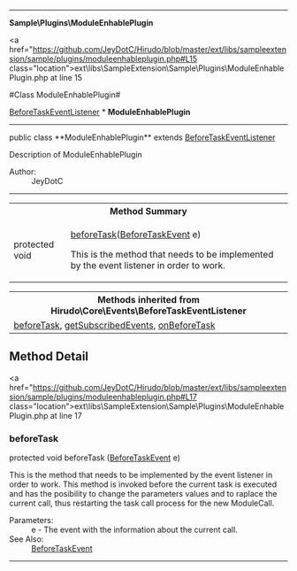 
- - -

**Sample\Plugins\ModuleEnhablePlugin**


<a href="https://github.com/JeyDotC/Hirudo/blob/master/ext/libs/sampleextension/sample/plugins/moduleenhableplugin.php#L15 class="location">ext\libs\SampleExtension\Sample\Plugins\ModuleEnhablePlugin.php at line 15</a>

#Class ModuleEnhablePlugin#

<a href="https://github.com/JeyDotC/Hirudo-docs/blob/master/hirudo/core/events/beforetaskeventlistener.html">BeforeTaskEventListener</a>
    * **ModuleEnhablePlugin**




- - -

<p class="signature">public  class **ModuleEnhablePlugin**
extends <a href="https://github.com/JeyDotC/Hirudo-docs/blob/master/hirudo/core/events/beforetaskeventlistener.html">BeforeTaskEventListener</a>

</p>

<div class="comment" id="overview_description"><p>Description of ModuleEnhablePlugin</p></div>

<dl>
<dt>Author:</dt>
<dd>JeyDotC</dd>
</dl>


- - -

<table id="summary_method">
<tr><th colspan="2">Method Summary</th></tr>
<tr>
<td><span class='k'>protected </span> <span class='nx'>void</span></td>
<td class="description"><p class="name"><a href="#beforetask">beforeTask</a>(<a href="https://github.com/JeyDotC/Hirudo/blob/master/hirudo/core/events/beforetaskevent.html">BeforeTaskEvent</a> e)</p><p class="description">This is the method that needs to be implemented by the event listener in
order to work. </p></td>
</tr>
</table>

<table class="inherit">
<tr><th colspan="2">Methods inherited from Hirudo\Core\Events\BeforeTaskEventListener</th></tr>
<tr><td><a href="https://github.com/JeyDotC/Hirudo-docs/blob/master/hirudo/core/events/beforetaskeventlistener.html#beforeTask()">beforeTask</a>, <a href="https://github.com/JeyDotC/Hirudo-docs/blob/master/hirudo/core/events/beforetaskeventlistener.html#getSubscribedEvents()">getSubscribedEvents</a>, <a href="https://github.com/JeyDotC/Hirudo-docs/blob/master/hirudo/core/events/beforetaskeventlistener.html#onBeforeTask()">onBeforeTask</a></td></tr></table>

<h2 id="detail_method">Method Detail</h2>

<a href="https://github.com/JeyDotC/Hirudo/blob/master/ext/libs/sampleextension/sample/plugins/moduleenhableplugin.php#L17 class="location">ext\libs\SampleExtension\Sample\Plugins\ModuleEnhablePlugin.php at line 17</a>

<h3 id="beforeTask()">beforeTask</h3>
<span class='k'>protected </span> <span class='nx'>void</span> <span class='nf'>beforeTask</span> (<a href="https://github.com/JeyDotC/Hirudo/blob/master/hirudo/core/events/beforetaskevent.html">BeforeTaskEvent</a> e)

<div class="details">
<p>This is the method that needs to be implemented by the event listener in
order to work. This method is invoked before the current task is executed
and has the posibility to change the parameters values and to raplace the
current call, thus restarting the task call process for the new ModuleCall.</p><dl>
<dt>Parameters:</dt>
<dd>e - The event with the information about the current call.</dd>
<dt>See Also:</dt>
<dd><a href="../../hirudo/core/events/beforetaskevent.html">BeforeTaskEvent</a></dd>
</dl>
</div>

- - -

